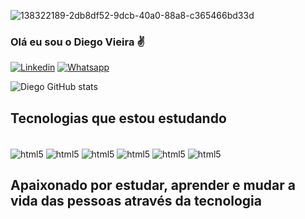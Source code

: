 
![138322189-2db8df52-9dcb-40a0-88a8-c365466bd33d](https://user-images.githubusercontent.com/96498994/161878478-be0bb56d-78e2-4c97-a1e5-23c523679073.gif)
### Olá eu sou o Diego Vieira ✌️

[![Linkedin](https://img.shields.io/badge/LinkedIn-0077B5?style=for-the-badge&logo=linkedin&logoColor=white)](https://www.linkedin.com/in/diego-vieira-ads-2021/)
[![Whatsapp](https://img.shields.io/badge/WhatsApp-25D366?style=for-the-badge&logo=whatsapp&logoColor=white)](https://contate.me/Diego.Vieira)

![Diego GitHub stats](https://github-readme-stats.vercel.app/api?username=VieiraDiego17&theme=dark&count_private=true&show_icons=true)

## Tecnologias que estou estudando

<div style="display: inline_block"><br/>
<img align="center" alt="html5" src="https://img.shields.io/badge/Java-ED8B00?style=for-the-badge&logo=java&logoColor=white"/>
<img align="center" alt="html5" src="https://img.shields.io/badge/Kotlin-0095D5?&style=for-the-badge&logo=kotlin&logoColor=white"/>
<img align="center" alt="html5" src="https://img.shields.io/badge/JavaScript-F7DF1E?style=for-the-badge&logo=javascript&logoColor=black"/>
<img align="center" alt="html5" src="https://img.shields.io/badge/TypeScript-007ACC?style=for-the-badge&logo=typescript&logoColor=white"/>
<img align="center" alt="html5" src="https://img.shields.io/badge/HTML5-E34F26?style=for-the-badge&logo=html5&logoColor=white"/>
<img align="center" alt="html5" src="https://img.shields.io/badge/CSS3-1572B6?style=for-the-badge&logo=css3&logoColor=white"/>
</div>

## Apaixonado por estudar, aprender e mudar a vida das pessoas através da tecnologia

